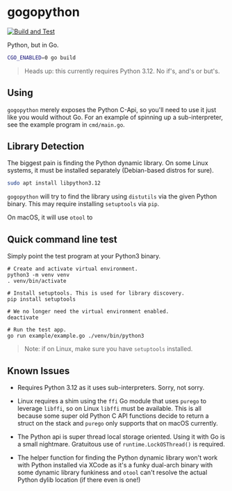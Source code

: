 # gogopython
[![Build and Test](https://github.com/voutilad/gogopython/actions/workflows/build-and-test.yml/badge.svg)](https://github.com/voutilad/gogopython/actions/workflows/build-and-test.yml)

Python, but in Go.

```bash
CGO_ENABLED=0 go build
```

> Heads up: this currently requires Python 3.12. No if's, and's or but's.

## Using

`gogopython` merely exposes the Python C-Api, so you'll need to use it just 
like you would without Go. For an example of spinning up a sub-interpreter,
see the example program in `cmd/main.go`.

## Library Detection

The biggest pain is finding the Python dynamic library. On some Linux systems,
it must be installed separately (Debian-based distros for sure).

```bash
sudo apt install libpython3.12
```

`gogopython` will try to find the library using `distutils` via the given
Python binary. This may require installing `setuptools` via `pip`.

On macOS, it will use `otool` to 

## Quick command line test

Simply point the test program at your Python3 binary.

```
# Create and activate virtual environment.
python3 -m venv venv
. venv/bin/activate

# Install setuptools. This is used for library discovery.
pip install setuptools

# We no longer need the virtual environment enabled.
deactivate

# Run the test app.
go run example/example.go ./venv/bin/python3
```

> Note: if on Linux, make sure you have `setuptools` installed.

## Known Issues

- Requires Python 3.12 as it uses sub-interpreters. Sorry, not sorry.

- Linux requires a shim using the `ffi` Go module that uses `purego` 
  to leverage `libffi`, so on Linux `libffi` must be available. This
  is all because some super old Python C API functions decide to
  return a struct on the stack and `purego` only supports that on
  macOS currently.

- The Python api is super thread local storage oriented. Using it with
  Go is a small nightmare. Gratuitous use of `runtime.LockOSThread()`
  is required.

- The helper function for finding the Python dynamic library won't
  work with Python installed via XCode as it's a funky dual-arch
  binary with some dynamic library funkiness and `otool` can't
  resolve the actual Python dylib location (if there even is one!)
